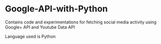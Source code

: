 # Google-API-with-Python

Contains code and experimentations for fetching social media activity using Google+ API and Youtube Data API

Language used is Python
